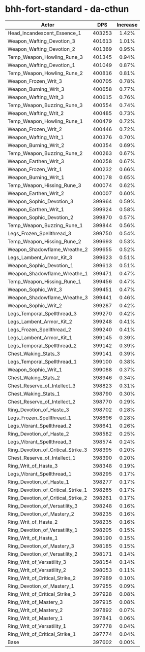# bhh-fort-standard - da-cthun
| Actor | DPS | Increase |
|---|:---:|:---:|
|Head_Incandescent_Essence_1|403253|1.42%|
|Weapon_Wafting_Devotion_3|401613|1.01%|
|Weapon_Wafting_Devotion_2|401369|0.95%|
|Temp_Weapon_Howling_Rune_3|401345|0.94%|
|Weapon_Wafting_Devotion_1|401049|0.87%|
|Temp_Weapon_Howling_Rune_2|400816|0.81%|
|Weapon_Frozen_Writ_3|400705|0.78%|
|Weapon_Burning_Writ_3|400658|0.77%|
|Weapon_Wafting_Writ_3|400615|0.76%|
|Temp_Weapon_Buzzing_Rune_3|400554|0.74%|
|Weapon_Wafting_Writ_2|400485|0.73%|
|Temp_Weapon_Howling_Rune_1|400479|0.72%|
|Weapon_Frozen_Writ_2|400446|0.72%|
|Weapon_Wafting_Writ_1|400376|0.70%|
|Weapon_Burning_Writ_2|400354|0.69%|
|Temp_Weapon_Buzzing_Rune_2|400263|0.67%|
|Weapon_Earthen_Writ_3|400258|0.67%|
|Weapon_Frozen_Writ_1|400232|0.66%|
|Weapon_Burning_Writ_1|400178|0.65%|
|Temp_Weapon_Hissing_Rune_3|400074|0.62%|
|Weapon_Earthen_Writ_2|400007|0.60%|
|Weapon_Sophic_Devotion_3|399964|0.59%|
|Weapon_Earthen_Writ_1|399924|0.58%|
|Weapon_Sophic_Devotion_2|399870|0.57%|
|Temp_Weapon_Buzzing_Rune_1|399844|0.56%|
|Legs_Frozen_Spellthread_3|399750|0.54%|
|Temp_Weapon_Hissing_Rune_2|399693|0.53%|
|Weapon_Shadowflame_Wreathe_2|399655|0.52%|
|Legs_Lambent_Armor_Kit_3|399623|0.51%|
|Weapon_Sophic_Devotion_1|399613|0.51%|
|Weapon_Shadowflame_Wreathe_1|399471|0.47%|
|Temp_Weapon_Hissing_Rune_1|399456|0.47%|
|Weapon_Sophic_Writ_3|399451|0.47%|
|Weapon_Shadowflame_Wreathe_3|399441|0.46%|
|Weapon_Sophic_Writ_2|399287|0.42%|
|Legs_Temporal_Spellthread_3|399270|0.42%|
|Legs_Lambent_Armor_Kit_2|399248|0.41%|
|Legs_Frozen_Spellthread_2|399240|0.41%|
|Legs_Lambent_Armor_Kit_1|399145|0.39%|
|Legs_Temporal_Spellthread_2|399142|0.39%|
|Chest_Waking_Stats_3|399141|0.39%|
|Legs_Temporal_Spellthread_1|399100|0.38%|
|Weapon_Sophic_Writ_1|399088|0.37%|
|Chest_Waking_Stats_2|398946|0.34%|
|Chest_Reserve_of_Intellect_3|398823|0.31%|
|Chest_Waking_Stats_1|398790|0.30%|
|Chest_Reserve_of_Intellect_2|398770|0.29%|
|Ring_Devotion_of_Haste_3|398702|0.28%|
|Legs_Frozen_Spellthread_1|398696|0.28%|
|Legs_Vibrant_Spellthread_2|398641|0.26%|
|Ring_Devotion_of_Haste_2|398582|0.25%|
|Legs_Vibrant_Spellthread_3|398574|0.24%|
|Ring_Devotion_of_Critical_Strike_3|398395|0.20%|
|Chest_Reserve_of_Intellect_1|398390|0.20%|
|Ring_Writ_of_Haste_3|398348|0.19%|
|Legs_Vibrant_Spellthread_1|398295|0.17%|
|Ring_Devotion_of_Haste_1|398277|0.17%|
|Ring_Devotion_of_Critical_Strike_1|398265|0.17%|
|Ring_Devotion_of_Critical_Strike_2|398261|0.17%|
|Ring_Devotion_of_Versatility_3|398248|0.16%|
|Ring_Devotion_of_Mastery_2|398235|0.16%|
|Ring_Writ_of_Haste_2|398235|0.16%|
|Ring_Devotion_of_Versatility_1|398205|0.15%|
|Ring_Writ_of_Haste_1|398190|0.15%|
|Ring_Devotion_of_Mastery_3|398185|0.15%|
|Ring_Devotion_of_Versatility_2|398171|0.14%|
|Ring_Writ_of_Versatility_3|398154|0.14%|
|Ring_Writ_of_Versatility_2|398053|0.11%|
|Ring_Writ_of_Critical_Strike_2|397989|0.10%|
|Ring_Devotion_of_Mastery_1|397955|0.09%|
|Ring_Writ_of_Critical_Strike_3|397928|0.08%|
|Ring_Writ_of_Mastery_3|397915|0.08%|
|Ring_Writ_of_Mastery_2|397892|0.07%|
|Ring_Writ_of_Mastery_1|397841|0.06%|
|Ring_Writ_of_Versatility_1|397778|0.04%|
|Ring_Writ_of_Critical_Strike_1|397774|0.04%|
|Base|397602|0.00%|
